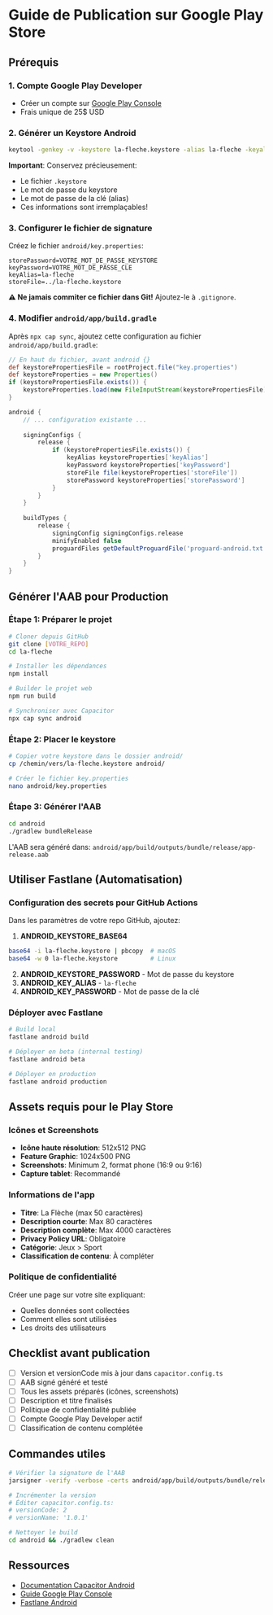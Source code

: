 # Guide de Publication sur Google Play Store

## Prérequis

### 1. Compte Google Play Developer
- Créer un compte sur [Google Play Console](https://play.google.com/console)
- Frais unique de 25$ USD

### 2. Générer un Keystore Android

```bash
keytool -genkey -v -keystore la-fleche.keystore -alias la-fleche -keyalg RSA -keysize 2048 -validity 10000
```

**Important**: Conservez précieusement:
- Le fichier `.keystore`
- Le mot de passe du keystore
- Le mot de passe de la clé (alias)
- Ces informations sont irremplaçables!

### 3. Configurer le fichier de signature

Créez le fichier `android/key.properties`:

```properties
storePassword=VOTRE_MOT_DE_PASSE_KEYSTORE
keyPassword=VOTRE_MOT_DE_PASSE_CLE
keyAlias=la-fleche
storeFile=../la-fleche.keystore
```

**⚠️ Ne jamais commiter ce fichier dans Git!** Ajoutez-le à `.gitignore`.

### 4. Modifier `android/app/build.gradle`

Après `npx cap sync`, ajoutez cette configuration au fichier `android/app/build.gradle`:

```gradle
// En haut du fichier, avant android {}
def keystorePropertiesFile = rootProject.file("key.properties")
def keystoreProperties = new Properties()
if (keystorePropertiesFile.exists()) {
    keystoreProperties.load(new FileInputStream(keystorePropertiesFile))
}

android {
    // ... configuration existante ...
    
    signingConfigs {
        release {
            if (keystorePropertiesFile.exists()) {
                keyAlias keystoreProperties['keyAlias']
                keyPassword keystoreProperties['keyPassword']
                storeFile file(keystoreProperties['storeFile'])
                storePassword keystoreProperties['storePassword']
            }
        }
    }
    
    buildTypes {
        release {
            signingConfig signingConfigs.release
            minifyEnabled false
            proguardFiles getDefaultProguardFile('proguard-android.txt'), 'proguard-rules.pro'
        }
    }
}
```

## Générer l'AAB pour Production

### Étape 1: Préparer le projet
```bash
# Cloner depuis GitHub
git clone [VOTRE_REPO]
cd la-fleche

# Installer les dépendances
npm install

# Builder le projet web
npm run build

# Synchroniser avec Capacitor
npx cap sync android
```

### Étape 2: Placer le keystore
```bash
# Copier votre keystore dans le dossier android/
cp /chemin/vers/la-fleche.keystore android/

# Créer le fichier key.properties
nano android/key.properties
```

### Étape 3: Générer l'AAB
```bash
cd android
./gradlew bundleRelease
```

L'AAB sera généré dans: `android/app/build/outputs/bundle/release/app-release.aab`

## Utiliser Fastlane (Automatisation)

### Configuration des secrets pour GitHub Actions

Dans les paramètres de votre repo GitHub, ajoutez:

1. **ANDROID_KEYSTORE_BASE64**
```bash
base64 -i la-fleche.keystore | pbcopy  # macOS
base64 -w 0 la-fleche.keystore         # Linux
```

2. **ANDROID_KEYSTORE_PASSWORD** - Mot de passe du keystore
3. **ANDROID_KEY_ALIAS** - `la-fleche`
4. **ANDROID_KEY_PASSWORD** - Mot de passe de la clé

### Déployer avec Fastlane

```bash
# Build local
fastlane android build

# Déployer en beta (internal testing)
fastlane android beta

# Déployer en production
fastlane android production
```

## Assets requis pour le Play Store

### Icônes et Screenshots
- **Icône haute résolution**: 512x512 PNG
- **Feature Graphic**: 1024x500 PNG
- **Screenshots**: Minimum 2, format phone (16:9 ou 9:16)
- **Capture tablet**: Recommandé

### Informations de l'app
- **Titre**: La Flèche (max 50 caractères)
- **Description courte**: Max 80 caractères
- **Description complète**: Max 4000 caractères
- **Privacy Policy URL**: Obligatoire
- **Catégorie**: Jeux > Sport
- **Classification de contenu**: À compléter

### Politique de confidentialité
Créer une page sur votre site expliquant:
- Quelles données sont collectées
- Comment elles sont utilisées
- Les droits des utilisateurs

## Checklist avant publication

- [ ] Version et versionCode mis à jour dans `capacitor.config.ts`
- [ ] AAB signé généré et testé
- [ ] Tous les assets préparés (icônes, screenshots)
- [ ] Description et titre finalisés
- [ ] Politique de confidentialité publiée
- [ ] Compte Google Play Developer actif
- [ ] Classification de contenu complétée

## Commandes utiles

```bash
# Vérifier la signature de l'AAB
jarsigner -verify -verbose -certs android/app/build/outputs/bundle/release/app-release.aab

# Incrémenter la version
# Éditer capacitor.config.ts:
# versionCode: 2
# versionName: '1.0.1'

# Nettoyer le build
cd android && ./gradlew clean
```

## Ressources
- [Documentation Capacitor Android](https://capacitorjs.com/docs/android)
- [Guide Google Play Console](https://support.google.com/googleplay/android-developer)
- [Fastlane Android](https://docs.fastlane.tools/getting-started/android/setup/)
